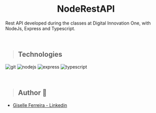 <h1 align="center">NodeRestAPI</h1>

Rest API developed during the classes at Digital Innovation One, with NodeJs, Express and Typescript.

<br/>

>## Technologies

<p align="left">
<img alt="git" src="https://img.shields.io/badge/Git-F05032?style=for-the-badge&logo=git&logoColor=white" />
<img alt="nodejs" src="https://img.shields.io/badge/Node.js-339933?style=for-the-badge&logo=nodedotjs&logoColor=white" />
<img alt="express" src="https://img.shields.io/badge/Express.js-000000?style=for-the-badge&logo=express&logoColor=white" />
<img alt="typescript" src="https://img.shields.io/badge/TypeScript-007ACC?style=for-the-badge&logo=typescript&logoColor=white" />
</p>

<br/>

>## Author 💙

- <a href="https://www.linkedin.com/in/giselleferreiras/" >Giselle Ferreira - Linkedin</a>
